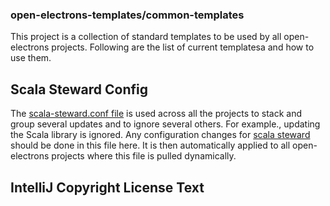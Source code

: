 ### open-electrons-templates/common-templates
This project is a collection of standard templates to be used by all open-electrons projects. Following are the list of current templatesa and how to use them.

## Scala Steward Config
The [scala-steward.conf file](https://github.com/open-electrons/open-electrons-templates/blob/master/common-templates/scala-steward.conf) is used across all the projects to stack and group several updates and to ignore several others. For example., updating
the Scala library is ignored. Any configuration changes for [scala steward](https://github.com/scala-steward-org/scala-steward) should be done in this
file here. It is then automatically applied to all open-electrons projects where this file is pulled dynamically.

## IntelliJ Copyright License Text
